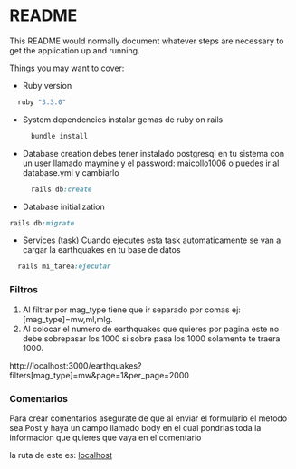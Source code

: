 # README

This README would normally document whatever steps are necessary to get the
application up and running.

Things you may want to cover:

* Ruby version
```ruby
  ruby "3.3.0"
```

* System dependencies
  instalar gemas de ruby on rails
  ```ruby
    bundle install
  ```
* Database creation
  debes tener instalado postgresql en tu sistema con un user llamado maymine y el password: maicollo1006 o puedes ir al database.yml y cambiarlo 
  ```ruby
    rails db:create
  ```

* Database initialization
```ruby
rails db:migrate
```

* Services (task)
  Cuando ejecutes esta task automaticamente se van a cargar la earthquakes en tu base de datos 
```ruby
  rails mi_tarea:ejecutar
```

### Filtros
  
  1. Al filtrar por mag_type tiene que ir separado por comas ej: [mag_type]=mw,ml,mlg.
  2. Al colocar el numero de earthquakes que quieres por pagina este no debe sobrepasar los 1000 si sobre pasa los 1000 solamente te traera 1000.
  
  http://localhost:3000/earthquakes?filters[mag_type]=mw&page=1&per_page=2000 

### Comentarios 
  Para crear comentarios asegurate de que al enviar el formulario el metodo sea Post y haya un campo llamado body en el cual pondrias toda la informacion que quieres que vaya en el comentario 

  la ruta de este es: [localhost](http://localhost:3000/earthquakes/1/comments)

